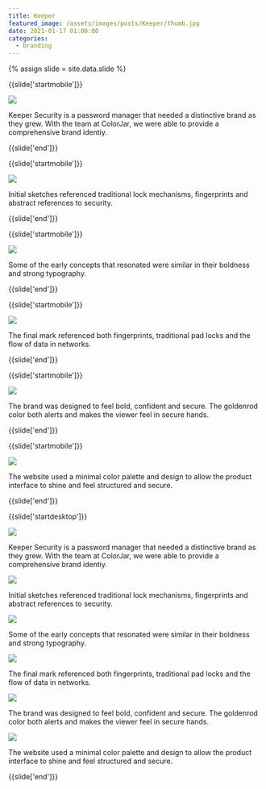 ```yaml
---
title: Keeper
featured_image: /assets/images/posts/Keeper/thumb.jpg
date: 2021-01-17 01:00:00
categories:
  - branding
---
```


{% assign slide = site.data.slide %}

{{slide['startmobile']}}

<div>
  <img
    class='full-height' 
    src='{{ site.url }}/assets/images/posts/keeper/keeper-mobile-1.png'
  />
</div>

<p class="bg">Keeper Security is a password manager that needed a distinctive brand as they grew. With the team at ColorJar, we were able to provide a comprehensive brand identiy.</p>

{{slide['end']}}

{{slide['startmobile']}}

<div>
  <img
    class='full-height' 
    src='{{ site.url }}/assets/images/posts/keeper/keeper-mobile-2.png'
  />
</div>

<p class="bg">Initial sketches referenced traditional lock mechanisms, fingerprints and abstract references to security.</p>

{{slide['end']}}

{{slide['startmobile']}}

<div>
  <img
    class='full-height' 
    src='{{ site.url }}/assets/images/posts/keeper/keeper-mobile-3.png'
  />
</div>

<p class="bg">Some of the early concepts that resonated were similar in their boldness and strong typography.</p>

{{slide['end']}}

{{slide['startmobile']}}

<div>
  <img
    class='full-height' 
    src='{{ site.url }}/assets/images/posts/keeper/keeper-mobile-4.png'
  />
</div>

<p class="bg">The final mark referenced both fingerprints, traditional pad locks and the flow of data in networks.</p>

{{slide['end']}}

{{slide['startmobile']}}

<div>
  <img
    class='full-height' 
    src='{{ site.url }}/assets/images/posts/keeper/keeper-mobile-5.png'
  />
</div>

<p class="bg">The brand was designed to feel bold, confident and secure. The goldenrod color both alerts and makes the viewer feel in secure hands.</p>

{{slide['end']}}

{{slide['startmobile']}}

<div>
  <img
    class='full-height' 
    src='{{ site.url }}/assets/images/posts/keeper/keeper-mobile-6.png'
  />
</div>

<p class="bg">The website used a minimal color palette and design to allow the product interface to shine and feel structured and secure.</p>

{{slide['end']}}

{{slide['startdesktop']}}

<div>
  <img
    class='full-width' 
    src='{{ site.url }}/assets/images/posts/keeper/keeper-1.jpg'
  />
</div>

<p class="bg">Keeper Security is a password manager that needed a distinctive brand as they grew. With the team at ColorJar, we were able to provide a comprehensive brand identiy.</p>

<div>
  <img
    src='{{ site.url }}/assets/images/posts/keeper/keeper-grid-1.png'
  />
</div>

<p class="bg">Initial sketches referenced traditional lock mechanisms, fingerprints and abstract references to security.</p>

<div>
  <img
    src='{{ site.url }}/assets/images/posts/keeper/keeper-grid-2.png'
  />
</div>

<p class="bg">Some of the early concepts that resonated were similar in their boldness and strong typography.</p>

<div>
  <img
    src='{{ site.url }}/assets/images/posts/keeper/keeper-grid-3.png'
  />
</div>

<p class="bg">The final mark referenced both fingerprints, traditional pad locks and the flow of data in networks.</p>

<div>
  <img
    src='{{ site.url }}/assets/images/posts/keeper/keeper-grid-4.png'
  />
</div>

<p class="bg">The brand was designed to feel bold, confident and secure. The goldenrod color both alerts and makes the viewer feel in secure hands.</p>

<div>
  <img
    src='{{ site.url }}/assets/images/posts/keeper/keeper-grid-5.png'
  />
</div>

<p class="bg">The website used a minimal color palette and design to allow the product interface to shine and feel structured and secure.</p>


{{slide['end']}}

